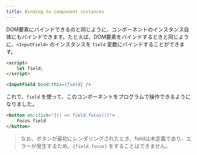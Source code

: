 ```yaml
---
title: Binding to component instances
---
```


DOM要素にバインドできるのと同じように、コンポーネントのインスタンス自体にもバインドできます。たとえば、DOM要素をバインドするときと同じように、`<InputField>` のインスタンスを `field` 変数にバインドすることができます。

```html
<script>
	let field;
</script>

<InputField bind:this={field} />
```

これで、`field` を使って、このコンポーネントをプログラムで操作できるようになりました。

```html
<button on:click="{() => field.focus()}">
	Focus field
</button>
```

> なお、ボタンが最初にレンダリングされたとき、fieldは未定義であり、エラーが発生するため、`{field.focus}` をすることはできません。
